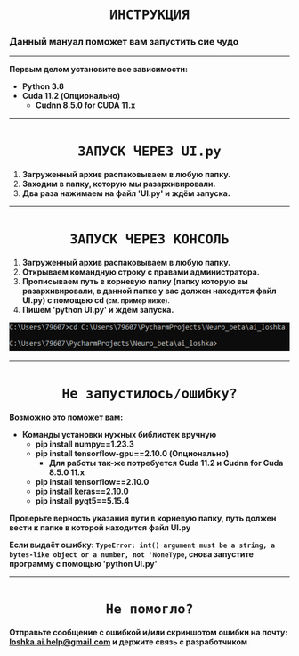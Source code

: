 # <center>`ИНСТРУКЦИЯ`</center>

### **Данный мануал поможет вам запустить сие чудо**

***

**Первым делом установите все зависимости:**

* **Python 3.8**
* **Cuda 11.2 (Опционально)**
  * **Cudnn 8.5.0 for CUDA 11.x**

***

# <center>`ЗАПУСК ЧЕРЕЗ UI.py`</center>
  1. **Загруженный архив распаковываем в любую папку.**
  2. **Заходим в папку, которую мы разархивировали.**
  3. **Два раза нажимаем на файл 'UI.py' и ждём запуска.**

***

# <center>`ЗАПУСК ЧЕРЕЗ КОНСОЛЬ`</center>
1. **Загруженный архив распаковываем в любую папку.**
2. **Открываем командную строку с правами администратора.**
3. **Прописываем путь в корневую папку (папку которую вы разархивировали, в данной папке у вас должен находится файл UI.py) 
с помощью cd <small>(см. пример ниже).</small>**
4. **Пишем 'python UI.py' и ждём запуска.**

![image](DATA/icon/instruction_picture/example.png)


***

# <center>`Не запустилось/ошибку?`</center>

**Возможно это поможет вам:**

* **Команды установки нужных библиотек вручную**
  * **pip install numpy==1.23.3**
  * **pip install tensorflow-gpu==2.10.0 (Опционально)**
    * **Для работы так-же потребуется Cuda 11.2 и Cudnn for Cuda 8.5.0 11.x** 
  * **pip install tensorflow==2.10.0**
  * **pip install keras==2.10.0**
  * **pip install pyqt5==5.15.4**

**Проверьте верность указания пути в корневую папку, путь должен вести к папке в которой находится файл UI.py**

**Если выдаёт ошибку: `TypeError: int() argument must be a string, a bytes-like object or a number, not 'NoneType`,
снова запустите программу с помощью 'python UI.py'**

***

# <center>`Не помогло?`</center>

**Отправьте сообщение с ошибкой и/или скриншотом ошибки на почту: loshka.ai.help@gmail.com 
и держите связь с разработчиком**